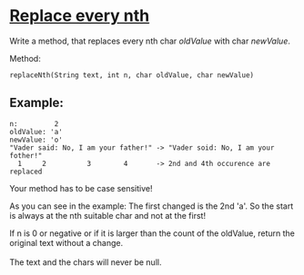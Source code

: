 # [Replace every nth](https://www.codewars.com/kata/replace-every-nth "https://www.codewars.com/kata/57fcaed83206fb15fd00027a")

Write a method, that replaces every nth char _oldValue_ with char _newValue_.

Method:
```
replaceNth(String text, int n, char oldValue, char newValue)
```

## Example:

```
n:         2
oldValue: 'a'
newValue: 'o'
"Vader said: No, I am your father!" -> "Vader soid: No, I am your fother!"
  1     2          3        4       -> 2nd and 4th occurence are replaced
```

Your method has to be case sensitive!

As you can see in the example: The first changed is the 2nd 'a'. So the start is always at the nth suitable char and not at the first!

If n is 0 or negative or if it is larger than the count of the oldValue, return the original text without a change. <br><br>
The text and the chars will never be null.